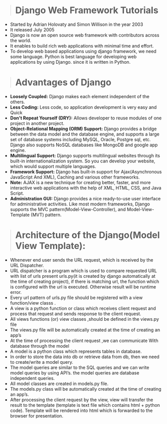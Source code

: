 ># Django Web Framework Tutorials
* Started by Adrian Holovaty and Simon Willison in the year 2003
* It released July 2005
* Django is now an open source web framework with contributors across the world.
* It enables to build rich web applications with minimal time and effort.
* To develop web based applications using django framework, we need some language. Python is best language for developing web applications by using Django. since it is written in Python.
># Advantages of Django
* **Loosely Coupled:** Django makes each element independent of the others.
* **Less Coding:** Less code, so application development is very easy and Quick
* **Don't Repeat Yourself (DRY):** Allows developer to reuse modules of one project in another project.
* **Object-Relational Mapping (ORM) Support:** Django provides a bridge between the data model and the database engine, and supports a large set of database systems including MySQL, Oracle, Postgre sql, etc. Django also supports NoSQL databases like MongoDB and google app engine.
* **Multilingual Support:** Django supports multilingual websites through its built-in internationalization system. So you can develop your website, which would support multiple languages.
* **Framework Support:** Django has built-in support for Ajax(Asynchronous JavaScript And XML), Caching and various other frameworks.
* **Note:** AJAX is a new technique for creating better, faster, and more interactive web applications with the help of XML, HTML, CSS, and Java Script.
* **Administration GUI:** Django provides a nice ready-to-use user interface for administrative activities. Like most modern frameworks, Django supports the MVC pattern(Model-View-Controller), and Model-View-Template (MVT) pattern.
># Architecture of the Django(Model View Template):
* Whenever end user sends the URL request, which is received by the URL Dispatcher.
* URL dispatcher is a program which is used to compare requested URL with list of urls present urls.py(it is created by django automatically at the time of creating project), 
if there is matching url, the function which is configured with the url is executed. Otherwise result will be runtime error.
* Every url pattern of urls.py file should be registered with a view function/view classs .
*  A view is a python function or class which receives client request and process that request and sends response to the client request.
* All views functions (or) view classes ,should be defined in the views.py file
*  The views.py file will be automatically created at the time of creating an app’s
* At the time of processing the client request ,we can communicate With database through the model
* A model is a python class which represents tables in database.
* In order to store the data into db or retrieve data from db, then we need to create/write a model query.
* The model queries are similar to the SQL queries and we can write model queries by using API’s. the model queries are database independent queries.
* All model classes are created in models.py file.
* The models.py class will be automatically created at the time of creating an app’s.
* After processing the client request by the view, view will transfer the result to the template (template is text file which contains html + python code). Template will be
rendered into html which is forwarded to the browser for presentation.
